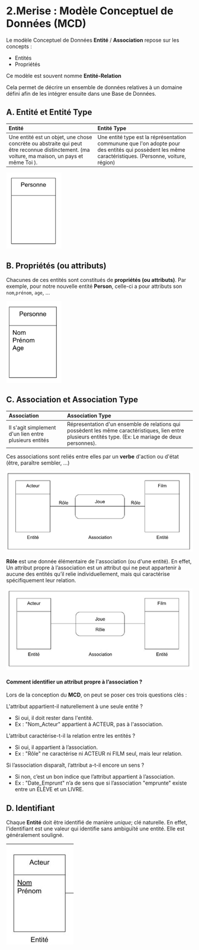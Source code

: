 # 2.Merise : Modèle Conceptuel de Données (MCD)
Le modèle Conceptuel de Données **Entité** / **Association** repose sur les concepts :
- Entités
- Propriétés

Ce modèle est souvent nomme **Entité-Relation**

Cela permet de décrire un ensemble de données relatives à un domaine défini afin de les intégrer ensuite dans une Base de Données.

## A. Entité et Entité Type
|Entité|Entité Type|
|:----------|:---------------|
| Une entité est un objet, une chose concrète ou abstraite qui peut être reconnue distinctement. (ma voiture, ma maison, un pays et même Toi ). | Une entité type est la réprésentation communune que l'on adopte pour des entités qui possèdent les même caractéristiques. (Personne, voiture, région) |

<img src="assets/mcd-001.png" style="width:150px" alt="img"/>

## B. Propriétés (ou attributs)
Chacunes de ces entités sont constitués de **propriétés (ou attributs)**. Par exemple, pour notre nouvelle entité **Person**, celle-ci a pour attributs son `nom`,`prénom`, `age`, ...

<img src="assets/mcd-002.png" style="width:150px" alt="img"/>

## C. Association et Association Type
|Association|Association Type|
|:----------|:---------------|
|Il s'agit simplement d'un lien entre plusieurs entités |Répresentation d'un ensemble de relations qui possèdent les même caractéristiques, lien entre plusieurs entités type. (Ex: Le mariage de deux personnes).|

Ces associations sont reliés entre elles par un **verbe** d'action ou d'état (être, paraître sembler, ...)

![](assets/mcd-003.png)

**Rôle** est une donnée élémentaire de l'association (ou d'une entité). En effet, Un attribut propre à l’association est un attribut qui ne peut appartenir à aucune des entités qu’il relie individuellement, mais qui caractérise spécifiquement leur relation.

![](assets/mcd-005.jpg)

#### Comment identifier un attribut propre à l’association ?
Lors de la conception du **MCD**, on peut se poser ces trois questions clés :

L'attribut appartient-il naturellement à une seule entité ?
- Si oui, il doit rester dans l'entité.
- Ex : "Nom_Acteur" appartient à ACTEUR, pas à l'association.

L’attribut caractérise-t-il la relation entre les entités ?
- Si oui, il appartient à l’association.
- Ex : "Rôle" ne caractérise ni ACTEUR ni FILM seul, mais leur relation.

Si l’association disparaît, l’attribut a-t-il encore un sens ?
- Si non, c’est un bon indice que l’attribut appartient à l’association.
- Ex : "Date_Emprunt" n’a de sens que si l’association "emprunte" existe entre un ÉLÈVE et un LIVRE.


## D. Identifiant
Chaque **Entité** doit être identifié de manière *unique*; clé naturelle. En effet, l'identifiant est une valeur qui identifie sans ambiguïté une entité. Elle est généralement souligné.

![](assets/mcd-006.jpg)

